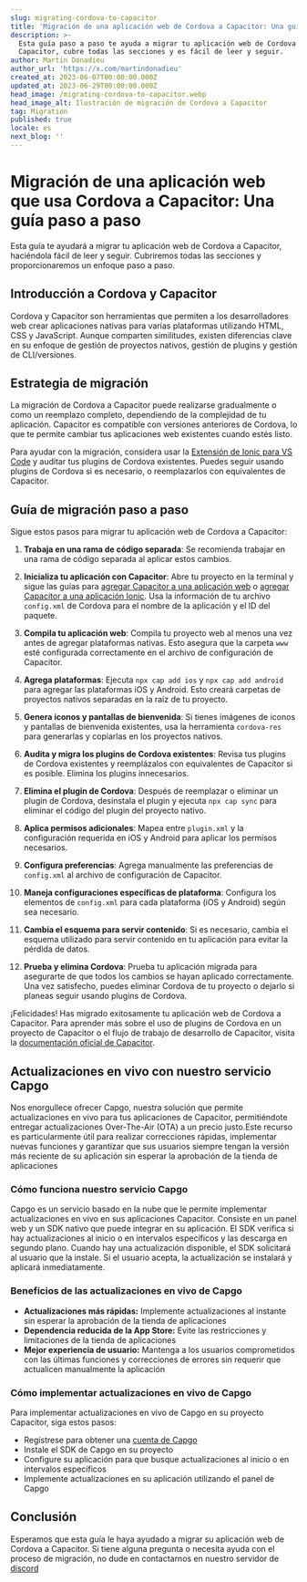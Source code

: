 ```yaml
---
slug: migrating-cordova-to-capacitor
title: 'Migración de una aplicación web de Cordova a Capacitor: Una guía paso a paso'
description: >-
  Esta guía paso a paso te ayuda a migrar tu aplicación web de Cordova a
  Capacitor, cubre todas las secciones y es fácil de leer y seguir.
author: Martin Donadieu
author_url: 'https://x.com/martindonadieu'
created_at: 2023-06-07T00:00:00.000Z
updated_at: 2023-06-29T00:00:00.000Z
head_image: /migrating-cordova-to-capacitor.webp
head_image_alt: Ilustración de migración de Cordova a Capacitor
tag: Migration
published: true
locale: es
next_blog: ''
---
```


# Migración de una aplicación web que usa Cordova a Capacitor: Una guía paso a paso

Esta guía te ayudará a migrar tu aplicación web de Cordova a Capacitor, haciéndola fácil de leer y seguir. Cubriremos todas las secciones y proporcionaremos un enfoque paso a paso.

## Introducción a Cordova y Capacitor

Cordova y Capacitor son herramientas que permiten a los desarrolladores web crear aplicaciones nativas para varias plataformas utilizando HTML, CSS y JavaScript. Aunque comparten similitudes, existen diferencias clave en su enfoque de gestión de proyectos nativos, gestión de plugins y gestión de CLI/versiones.

## Estrategia de migración

La migración de Cordova a Capacitor puede realizarse gradualmente o como un reemplazo completo, dependiendo de la complejidad de tu aplicación. Capacitor es compatible con versiones anteriores de Cordova, lo que te permite cambiar tus aplicaciones web existentes cuando estés listo.

Para ayudar con la migración, considera usar la [Extensión de Ionic para VS Code](https://marketplace.visualstudio.com/items/?itemName=ionic.ionic) y auditar tus plugins de Cordova existentes. Puedes seguir usando plugins de Cordova si es necesario, o reemplazarlos con equivalentes de Capacitor.

## Guía de migración paso a paso

Sigue estos pasos para migrar tu aplicación web de Cordova a Capacitor:

1. **Trabaja en una rama de código separada**: Se recomienda trabajar en una rama de código separada al aplicar estos cambios.

2. **Inicializa tu aplicación con Capacitor**: Abre tu proyecto en la terminal y sigue las guías para [agregar Capacitor a una aplicación web](https://capacitorjs.com/docs/getting-started/#adding-capacitor-to-your-app) o [agregar Capacitor a una aplicación Ionic](https://capacitorjs.com/docs/getting-started/with-ionic/#existing-ionic-project). Usa la información de tu archivo `config.xml` de Cordova para el nombre de la aplicación y el ID del paquete.

3. **Compila tu aplicación web**: Compila tu proyecto web al menos una vez antes de agregar plataformas nativas. Esto asegura que la carpeta `www` esté configurada correctamente en el archivo de configuración de Capacitor.

4. **Agrega plataformas**: Ejecuta `npx cap add ios` y `npx cap add android` para agregar las plataformas iOS y Android. Esto creará carpetas de proyectos nativos separadas en la raíz de tu proyecto.

5. **Genera iconos y pantallas de bienvenida**: Si tienes imágenes de iconos y pantallas de bienvenida existentes, usa la herramienta `cordova-res` para generarlas y copiarlas en los proyectos nativos.

6. **Audita y migra los plugins de Cordova existentes**: Revisa tus plugins de Cordova existentes y reemplázalos con equivalentes de Capacitor si es posible. Elimina los plugins innecesarios.

7. **Elimina el plugin de Cordova**: Después de reemplazar o eliminar un plugin de Cordova, desinstala el plugin y ejecuta `npx cap sync` para eliminar el código del plugin del proyecto nativo.

8. **Aplica permisos adicionales**: Mapea entre `plugin.xml` y la configuración requerida en iOS y Android para aplicar los permisos necesarios.

9. **Configura preferencias**: Agrega manualmente las preferencias de `config.xml` al archivo de configuración de Capacitor.

10. **Maneja configuraciones específicas de plataforma**: Configura los elementos de `config.xml` para cada plataforma (iOS y Android) según sea necesario.

11. **Cambia el esquema para servir contenido**: Si es necesario, cambia el esquema utilizado para servir contenido en tu aplicación para evitar la pérdida de datos.

12. **Prueba y elimina Cordova**: Prueba tu aplicación migrada para asegurarte de que todos los cambios se hayan aplicado correctamente. Una vez satisfecho, puedes eliminar Cordova de tu proyecto o dejarlo si planeas seguir usando plugins de Cordova.

¡Felicidades! Has migrado exitosamente tu aplicación web de Cordova a Capacitor. Para aprender más sobre el uso de plugins de Cordova en un proyecto de Capacitor o el flujo de trabajo de desarrollo de Capacitor, visita la [documentación oficial de Capacitor](https://capacitorjs.com/docs/).

## Actualizaciones en vivo con nuestro servicio Capgo

Nos enorgullece ofrecer Capgo, nuestra solución que permite actualizaciones en vivo para tus aplicaciones de Capacitor, permitiéndote entregar actualizaciones Over-The-Air (OTA) a un precio justo.Este recurso es particularmente útil para realizar correcciones rápidas, implementar nuevas funciones y garantizar que sus usuarios siempre tengan la versión más reciente de su aplicación sin esperar la aprobación de la tienda de aplicaciones

### Cómo funciona nuestro servicio Capgo

Capgo es un servicio basado en la nube que le permite implementar actualizaciones en vivo en sus aplicaciones Capacitor. Consiste en un panel web y un SDK nativo que puede integrar en su aplicación. El SDK verifica si hay actualizaciones al inicio o en intervalos específicos y las descarga en segundo plano. Cuando hay una actualización disponible, el SDK solicitará al usuario que la instale. Si el usuario acepta, la actualización se instalará y aplicará inmediatamente.

### Beneficios de las actualizaciones en vivo de Capgo

- **Actualizaciones más rápidas:** Implemente actualizaciones al instante sin esperar la aprobación de la tienda de aplicaciones
- **Dependencia reducida de la App Store:** Evite las restricciones y limitaciones de la tienda de aplicaciones
- **Mejor experiencia de usuario:** Mantenga a los usuarios comprometidos con las últimas funciones y correcciones de errores sin requerir que actualicen manualmente la aplicación

### Cómo implementar actualizaciones en vivo de Capgo

Para implementar actualizaciones en vivo de Capgo en su proyecto Capacitor, siga estos pasos:
- Regístrese para obtener una [cuenta de Capgo](https://webcapgoapp/)
- Instale el SDK de Capgo en su proyecto
- Configure su aplicación para que busque actualizaciones al inicio o en intervalos específicos
- Implemente actualizaciones en su aplicación utilizando el panel de Capgo

## Conclusión

Esperamos que esta guía le haya ayudado a migrar su aplicación web de Cordova a Capacitor. Si tiene alguna pregunta o necesita ayuda con el proceso de migración, no dude en contactarnos en nuestro servidor de [discord](https://discordgg/VnYRvBfgA6)